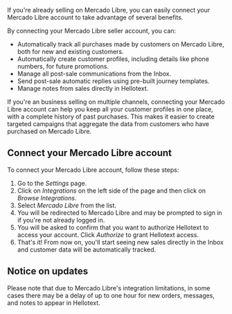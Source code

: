If you're already selling on Mercado Libre, you can easily connect your Mercado Libre account to take advantage of several benefits.

By connecting your Mercado Libre seller account, you can:

* Automatically track all purchases made by customers on Mercado Libre, both for new and existing customers.
* Automatically create customer profiles, including details like phone numbers, for future promotions.
* Manage all post-sale communications from the Inbox.
* Send post-sale automatic replies using pre-built journey templates.
* Manage notes from sales directly in Hellotext.

If you're an business selling on multiple channels, connecting your Mercado Libre account can help you keep all your customer profiles in one place, with a complete history of past purchases. This makes it easier to create targeted campaigns that aggregate the data from customers who have purchased on Mercado Libre.

## Connect your Mercado Libre account

To connect your Mercado Libre account, follow these steps:

1. Go to the *Settings* page.
2. Click on *Integrations* on the left side of the page and then click on *Browse Integrations*.
3. Select *Mercado Libre* from the list.
4. You will be redirected to Mercado Libre and may be prompted to sign in if you're not already logged in.
5. You will be asked to confirm that you want to authorize Hellotext to access your account. Click *Authorize* to grant Hellotext access.
6. That's it! From now on, you'll start seeing new sales directly in the Inbox and customer data will be automatically tracked.

## Notice on updates

Please note that due to Mercado Libre's integration limitations, in some cases there may be a delay of up to one hour for new orders, messages, and notes to appear in Hellotext.
